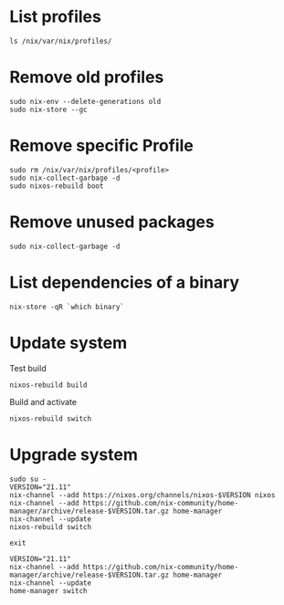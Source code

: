 
# List profiles

    ls /nix/var/nix/profiles/

# Remove old profiles

    sudo nix-env --delete-generations old
    sudo nix-store --gc

# Remove specific Profile

    sudo rm /nix/var/nix/profiles/<profile>
    sudo nix-collect-garbage -d
    sudo nixos-rebuild boot

# Remove unused packages

    sudo nix-collect-garbage -d

# List dependencies of a binary

    nix-store -qR `which binary`

# Update system

Test build

    nixos-rebuild build

Build and activate

    nixos-rebuild switch

# Upgrade system

    sudo su -
    VERSION="21.11"
    nix-channel --add https://nixos.org/channels/nixos-$VERSION nixos
    nix-channel --add https://github.com/nix-community/home-manager/archive/release-$VERSION.tar.gz home-manager
    nix-channel --update
    nixos-rebuild switch

    exit

    VERSION="21.11"
    nix-channel --add https://github.com/nix-community/home-manager/archive/release-$VERSION.tar.gz home-manager
    nix-channel --update
    home-manager switch
